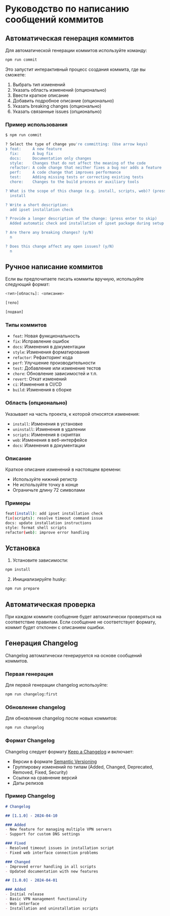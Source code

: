 # Руководство по написанию сообщений коммитов

## Автоматическая генерация коммитов

Для автоматической генерации коммитов используйте команду:

```bash
npm run commit
```

Это запустит интерактивный процесс создания коммита, где вы сможете:

1. Выбрать тип изменений
2. Указать область изменений (опционально)
3. Ввести краткое описание
4. Добавить подробное описание (опционально)
5. Указать breaking changes (опционально)
6. Указать связанные issues (опционально)

### Пример использования

```bash
$ npm run commit

? Select the type of change you're committing: (Use arrow keys)
❯ feat:     A new feature
  fix:      A bug fix
  docs:     Documentation only changes
  style:    Changes that do not affect the meaning of the code
  refactor: A code change that neither fixes a bug nor adds a feature
  perf:     A code change that improves performance
  test:     Adding missing tests or correcting existing tests
  chore:    Changes to the build process or auxiliary tools

? What is the scope of this change (e.g. install, scripts, web)? (press enter to skip)
  install

? Write a short description:
  add ipset installation check

? Provide a longer description of the change: (press enter to skip)
  Added automatic check and installation of ipset package during setup

? Are there any breaking changes? (y/N)
  n

? Does this change affect any open issues? (y/N)
  n
```

## Ручное написание коммитов

Если вы предпочитаете писать коммиты вручную, используйте следующий формат:

```bash
<тип>[область]: <описание>

[тело]

[подвал]
```

### Типы коммитов

- `feat`: Новая функциональность
- `fix`: Исправление ошибок
- `docs`: Изменения в документации
- `style`: Изменения форматирования
- `refactor`: Рефакторинг кода
- `perf`: Улучшение производительности
- `test`: Добавление или изменение тестов
- `chore`: Обновление зависимостей и т.п.
- `revert`: Откат изменений
- `ci`: Изменения в CI/CD
- `build`: Изменения в сборке

### Область (опционально)

Указывает на часть проекта, к которой относятся изменения:

- `install`: Изменения в установке
- `uninstall`: Изменения в удалении
- `scripts`: Изменения в скриптах
- `web`: Изменения в веб-интерфейсе
- `docs`: Изменения в документации

### Описание

Краткое описание изменений в настоящем времени:

- Используйте нижний регистр
- Не используйте точку в конце
- Ограничьте длину 72 символами

### Примеры

```bash
feat(install): add ipset installation check
fix(scripts): resolve timeout command issue
docs: update installation instructions
style: format shell scripts
refactor(web): improve error handling
```

## Установка

1. Установите зависимости:

```bash
npm install
```

2. Инициализируйте husky:

```bash
npm run prepare
```

## Автоматическая проверка

При каждом коммите сообщение будет автоматически проверяться на соответствие правилам.
Если сообщение не соответствует формату, коммит будет отклонен с описанием ошибки.

## Генерация Changelog

Changelog автоматически генерируется на основе сообщений коммитов.

### Первая генерация

Для первой генерации changelog используйте:

```bash
npm run changelog:first
```

### Обновление changelog

Для обновления changelog после новых коммитов:

```bash
npm run changelog
```

### Формат Changelog

Changelog следует формату [Keep a Changelog](https://keepachangelog.com/en/1.0.0/) и включает:

- Версии в формате [Semantic Versioning](https://semver.org/spec/v2.0.0.html)
- Группировку изменений по типам (Added, Changed, Deprecated, Removed, Fixed, Security)
- Ссылки на сравнение версий
- Даты релизов

### Пример Changelog

```markdown
# Changelog

## [1.1.0] - 2024-04-10

### Added
- New feature for managing multiple VPN servers
- Support for custom DNS settings

### Fixed
- Resolved timeout issues in installation script
- Fixed web interface connection problems

### Changed
- Improved error handling in all scripts
- Updated documentation with new features

## [1.0.0] - 2024-04-01

### Added
- Initial release
- Basic VPN management functionality
- Web interface
- Installation and uninstallation scripts
```
